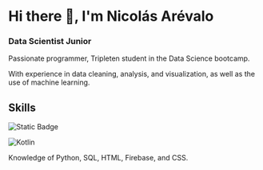 # Hi there 👋, I'm Nicolás Arévalo
### Data Scientist Junior

Passionate programmer, Tripleten student in the Data Science bootcamp.

With experience in data cleaning, analysis, and visualization, as well as the use of machine learning. 

## Skills
![Static Badge](https://img.shields.io/badge/Python?style=for-the-badge&logo=Python&logoColor=255%2C%20255%2C%20255)

![Kotlin](https://img.shields.io/badge/Kotlin-0095D5?style=for-the-badge&logo=kotlin&logoColor=white&labelColor=101010)</br>



Knowledge of Python, SQL, HTML, Firebase, and CSS.


<!--
**nicolukas0631/nicolukas0631** is a ✨ _special_ ✨ repository because its `README.md` (this file) appears on your GitHub profile.

Here are some ideas to get you started:

- 🔭 I’m currently working on ...
- 🌱 I’m currently learning ...
- 👯 I’m looking to collaborate on ...
- 🤔 I’m looking for help with ...
- 💬 Ask me about ...
- 📫 How to reach me: ...
- 😄 Pronouns: ...
- ⚡ Fun fact: ...
-->
